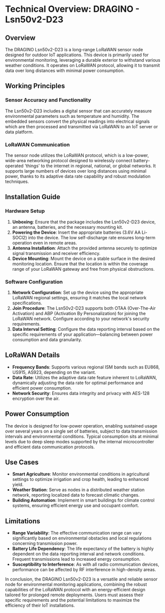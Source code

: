 # Technical Overview: DRAGINO - Lsn50v2-D23

## Overview
The DRAGINO Lsn50v2-D23 is a long-range LoRaWAN sensor node designed for outdoor IoT applications. This device is primarily used for environmental monitoring, leveraging a durable exterior to withstand various weather conditions. It operates on LoRaWAN protocol, allowing it to transmit data over long distances with minimal power consumption.

## Working Principles

### Sensor Accuracy and Functionality
The Lsn50v2-D23 includes a digital sensor that can accurately measure environmental parameters such as temperature and humidity. The embedded sensors convert the physical readings into electrical signals which are then processed and transmitted via LoRaWAN to an IoT server or data platform.

### LoRaWAN Communication
The sensor node utilizes the LoRaWAN protocol, which is a low-power, wide-area networking protocol designed to wirelessly connect battery-operated 'things' to the internet in regional, national, or global networks. It supports large numbers of devices over long distances using minimal power, thanks to its adaptive data rate capability and robust modulation techniques.

## Installation Guide

### Hardware Setup
1. **Unboxing**: Ensure that the package includes the Lsn50v2-D23 device, an antenna, batteries, and the necessary mounting kit.
2. **Powering the Device**: Insert the appropriate batteries (3.6V AA Li-SOCl2) into the device. The low self-discharge rate ensures long-term operation even in remote areas.
3. **Antenna Installation**: Attach the provided antenna securely to optimize signal transmission and receiver efficiency.
4. **Device Mounting**: Mount the device on a stable surface in the desired monitoring location. Ensure that the location is within the coverage range of your LoRaWAN gateway and free from physical obstructions.

### Software Configuration
1. **Network Configuration**: Set up the device using the appropriate LoRaWAN regional settings, ensuring it matches the local network specifications.
2. **Join Procedure**: The Lsn50v2-D23 supports both OTAA (Over-The-Air Activation) and ABP (Activation By Personalization) for joining the LoRaWAN network. Configure according to your network's security requirements.
3. **Data Interval Setting**: Configure the data reporting interval based on the specific requirements of your application—balancing between power consumption and data granularity.

## LoRaWAN Details

- **Frequency Bands**: Supports various regional ISM bands such as EU868, US915, AS923, depending on the variant.
- **Data Rate**: Utilizes the adaptive data rate feature inherent to LoRaWAN, dynamically adjusting the data rate for optimal performance and efficient power consumption.
- **Network Security**: Ensures data integrity and privacy with AES-128 encryption over the air.
  
## Power Consumption

The device is designed for low-power operation, enabling sustained usage over several years on a single set of batteries, subject to data transmission intervals and environmental conditions. Typical consumption sits at minimal levels due to deep sleep modes supported by the internal microcontroller and efficient data communication protocols.

## Use Cases

- **Smart Agriculture**: Monitor environmental conditions in agricultural settings to optimize irrigation and crop health, leading to enhanced yield.
- **Weather Station**: Serve as nodes in a distributed weather station network, reporting localized data to forecast climatic changes.
- **Building Automation**: Implement in smart buildings for climate control systems, ensuring efficient energy use and occupant comfort.

## Limitations

- **Range Variability**: The effective communication range can vary significantly based on environmental obstacles and local regulations concerning transmission power.
- **Battery Life Dependency**: The life expectancy of the battery is highly dependent on the data reporting interval and network conditions. Frequent transmissions lead to increased energy consumption.
- **Susceptibility to Interference**: As with all radio communication devices, performance can be affected by RF interference in high-density areas.

In conclusion, the DRAGINO Lsn50v2-D23 is a versatile and reliable sensor node for environmental monitoring applications, combining the robust capabilities of the LoRaWAN protocol with an energy-efficient design tailored for prolonged remote deployments. Users must assess their specific requirements and the potential limitations to maximize the efficiency of their IoT installations.